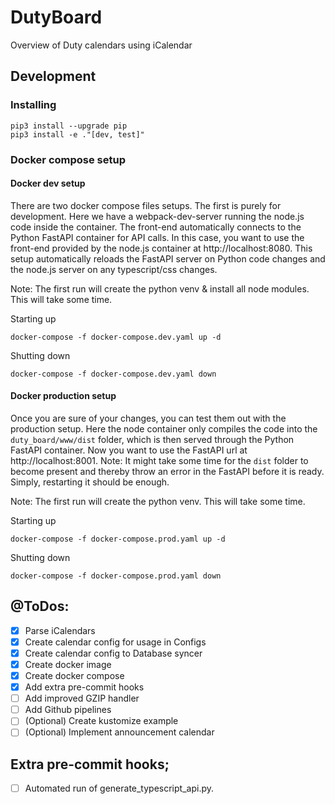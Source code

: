 # DutyBoard
Overview of Duty calendars using iCalendar


## Development

### Installing
```shell
pip3 install --upgrade pip
pip3 install -e ."[dev, test]"
```

### Docker compose setup
#### Docker dev setup
There are two docker compose files setups. The first is purely for development. Here we have a webpack-dev-server running the node.js code inside the container. The front-end automatically connects to the Python FastAPI container for API calls. In this case, you want to use the front-end provided by the node.js container at http://localhost:8080. This setup automatically reloads the FastAPI server on Python code changes and the node.js server on any typescript/css changes.

Note: The first run will create the python venv & install all node modules. This will take some time.

Starting up
```shell
docker-compose -f docker-compose.dev.yaml up -d
```
Shutting down
```shell
docker-compose -f docker-compose.dev.yaml down
```

#### Docker production setup
Once you are sure of your changes, you can test them out with the production setup. Here the node container only compiles the code into the `duty_board/www/dist` folder, which is then served through the Python FastAPI container.
Now you want to use the FastAPI url at http://localhost:8001.
Note: It might take some time for the `dist` folder to become present and thereby throw an error in the FastAPI before it is ready. Simply, restarting it should be enough.

Note: The first run will create the python venv. This will take some time.

Starting up
```shell
docker-compose -f docker-compose.prod.yaml up -d
```
Shutting down
```shell
docker-compose -f docker-compose.prod.yaml down
```

## @ToDos:
- [x] Parse iCalendars
- [x] Create calendar config for usage in Configs
- [x] Create calendar config to Database syncer
- [x] Create docker image
- [x] Create docker compose
- [x] Add extra pre-commit hooks
- [ ] Add improved GZIP handler
- [ ] Add Github pipelines
- [ ] (Optional) Create kustomize example
- [ ] (Optional) Implement announcement calendar

## Extra pre-commit hooks;
- [ ] Automated run of generate_typescript_api.py.
